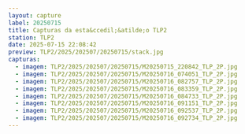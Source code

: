 ```yaml
---
layout: capture
label: 20250715
title: Capturas da esta&ccedil;&atilde;o TLP2
station: TLP2
date: 2025-07-15 22:08:42
preview: TLP2/2025/202507/20250715/stack.jpg
capturas:
  - imagem: TLP2/2025/202507/20250715/M20250715_220842_TLP_2P.jpg
  - imagem: TLP2/2025/202507/20250715/M20250716_074051_TLP_2P.jpg
  - imagem: TLP2/2025/202507/20250715/M20250716_082757_TLP_2P.jpg
  - imagem: TLP2/2025/202507/20250715/M20250716_083359_TLP_2P.jpg
  - imagem: TLP2/2025/202507/20250715/M20250716_084733_TLP_2P.jpg
  - imagem: TLP2/2025/202507/20250715/M20250716_091151_TLP_2P.jpg
  - imagem: TLP2/2025/202507/20250715/M20250716_092537_TLP_2P.jpg
  - imagem: TLP2/2025/202507/20250715/M20250716_092734_TLP_2P.jpg
---
```

